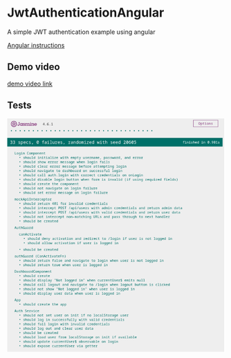 # JwtAuthenticationAngular

A simple JWT authentication example using angular

[Angular instructions](docs/angular.md)

## Demo video

[demo video link](docs/demo.webm)

## Tests

![Project Screenshot](docs/tests-passing.png)